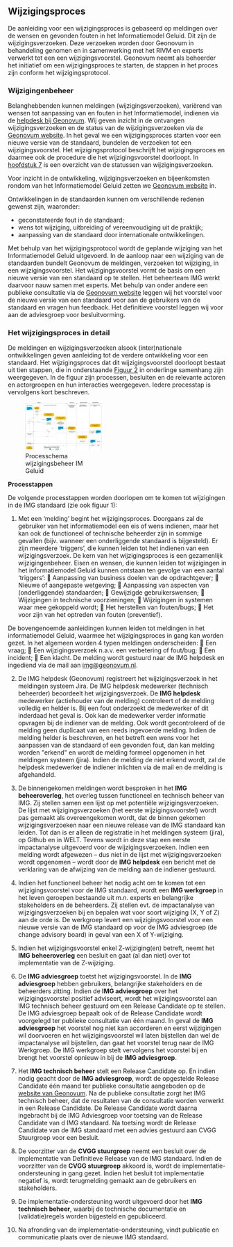## Wijzigingsproces

De aanleiding voor een wijzigingsproces is gebaseerd op meldingen over de wensen en gevonden fouten in het Informatiemodel Geluid. Dit zijn de wijzigingsverzoeken. Deze verzoeken worden door Geonovum in behandeling genomen en in samenwerking met het RIVM en experts verwerkt tot een een wijzigingsvoorstel. Geonovum neemt als beheerder het initiatief om een wijzigingsproces te starten, de stappen in het proces zijn conform het wijzigingsprotocol.

### Wijzigingenbeheer

Belanghebbenden kunnen meldingen (wijzigingsverzoeken), variërend van wensen tot aanpassing van en fouten in het Informatiemodel, indienen via de <a href='mailto:img@geonovum.nl' target='_blank'>helpdesk bij Geonovum</a>. Wij geven inzicht in de ontvangen wijzigingsverzoeken en de status van de wijzigingsverzoeken via de <a href='https://www.geonovum.nl/geo-standaarden/meldingen' target='_blank'>Geonovum website</a>. In het geval we een wijzigingsproces starten voor een nieuwe versie van de standaard, bundelen de verzoeken tot een wijzigingsvoorstel. Het wijzigingsprotocol beschrijft het wijzigingsproces en daarmee ook de procedure die het wijzigingsvoorstel doorloopt. In <a href='#overzicht-status-van-wijzigingsverzoeken'>hoofdstuk 7<a></a> is een overzicht van de statussen van wijzigingsverzoeken.

Voor inzicht in de ontwikkeling, wijzigingsverzoeken en bijeenkomsten rondom van het Informatiemodel Geluid zetten we <a href='https://www.geonovum.nl/geo-standaarden/informatiemodel-geluid' target='_blank'>Geonovum website</a> in.

Ontwikkelingen in de standaarden kunnen om verschillende redenen gewenst zijn, waaronder:

<ul>

<li>geconstateerde fout in de standaard;</li>

<li>wens tot wijziging, uitbreiding of vereenvoudiging uit de praktijk;</li>

<li>aanpassing van de standaard door internationale ontwikkelingen.</li>

</ul>

Met behulp van het wijzigingsprotocol wordt de geplande wijziging van het Informatiemodel Geluid uitgevoerd. In de aanloop naar een wijziging van de standaarden bundelt Geonovum de meldingen, verzoeken tot wijziging, in een wijzigingsvoorstel. Het wijzigingsvoorstel vormt de basis om een nieuwe versie van een standaard op te stellen. Het beheerteam IMG werkt daarvoor nauw samen met experts. Met behulp van onder andere een publieke consultatie via de <a href='https://www.geonovum.nl/geo-standaarden/informatiemodel-geluid' target='_blank'>Geonovum website</a> leggen wij het voorstel voor de nieuwe versie van een standaard voor aan de gebruikers van de standaard en vragen hun feedback. Het definitieve voorstel leggen wij voor aan de adviesgroep voor besluitvorming.

### Het wijzigingsproces in detail

De meldingen en wijzigingsverzoeken alsook (inter)nationale ontwikkelingen geven aanleiding tot de verdere ontwikkeling voor een standaard. Het wijzigingsproces dat dit wijzigingsvoorstel doorloopt bestaat uit tien stappen, die in onderstaande <a href='#_Ref503260625'>Figuur 2<a></a> in onderlinge samenhang zijn weergegeven. In de figuur zijn processen, besluiten en de relevante actoren en actorgroepen en hun interacties weergegeven. Iedere processtap is vervolgens kort beschreven.

<figure style='width: 35%;'><a name='_Ref503260625'></a><img src='media/image5.png' alt='media/image5.png'></img>
<figcaption><a name='_Ref503260625'></a>Processchema wijzigingsbeheer IM Geluid</figcaption></figure>


**Processtappen**

De volgende processtappen worden doorlopen om te komen tot wijzigingen in de IMG standaard (zie ook figuur 1): 

1. Met een ‘melding’ begint het wijzigingsproces. Doorgaans zal de gebruiker van het informatiemodel een eis of wens indienen, maar het kan ook de functioneel of technische beheerder zijn in sommige gevallen (bijv. wanneer een onderliggende standaard is bijgesteld). Er zijn meerdere ‘triggers’, die kunnen leiden tot het indienen van een wijzigingsverzoek. De kern van het wijzigingsproces is een gezamenlijk wijzigingenbeheer. Eisen en wensen, die kunnen leiden tot  wijzigingen in het informatiemodel Geluid kunnen ontstaan ten gevolge van een aantal ‘triggers’: 
	Aanpassing van business doelen van de opdrachtgever; 
	Nieuwe of aangepaste wetgeving; 
	Aanpassing van aspecten van (onderliggende) standaarden; 
	Gewijzigde gebruikerswensen; 
	Wijzigingen in technische voorzieningen; 
	Wijzigingen in systemen waar mee gekoppeld wordt; 
	Het herstellen van fouten/bugs;
	Het voor zijn van het optreden van fouten (preventief).

De bovengenoemde aanleidingen kunnen leiden tot meldingen in het informatiemodel Geluid, waarmee het wijzigingsproces in gang kan worden gezet. In het algemeen worden 4 typen meldingen onderscheiden:
	Een vraag; 
	Een wijzigingsverzoek n.a.v. een verbetering of fout/bug;
	Een incident;
	Een klacht.
De melding wordt gestuurd naar de IMG helpdesk en ingediend via de mail aan img@geonovum.nl. 

2. De IMG helpdesk (Geonovum) registreert het wijzigingsverzoek in het meldingen systeem Jira. De IMG helpdesk medewerker (technisch beheerder) beoordeelt het wijzigingsverzoek. De **IMG helpdesk** medewerker (actiehouder van de melding) controleert of de melding volledig en helder is. Bij een fout onderzoekt de medewerker of dit inderdaad het geval is. Ook kan de medewerker verder informatie opvragen bij de indiener van de melding. Ook wordt gecontroleerd of de melding geen duplicaat van een reeds ingevoerde melding. Indien de melding helder is beschreven, en het betreft een wens voor het aanpassen van de standaard of een gevonden fout, dan kan melding worden "erkend" en wordt de melding formeel opgenomen in het meldingen systeem (jira). Indien de melding de niet erkend wordt, zal de helpdesk medewerker de indiener inlichten via de mail en de melding is afgehandeld.  

3. De binnengekomen meldingen wordt besproken in het **IMG beheeroverleg**, het overleg tussen functioneel en technisch beheer van IMG. Zij stellen samen een lijst op met potentiële wijzigingsverzoeken. De lijst met wijzigingsverzoeken (het eerste wijzigingsvoorstel) wordt pas gemaakt als overeengekomen wordt, dat de binnen gekomen wijzigingsverzoeken naar een nieuwe release van de IMG standaard kan leiden. Tot dan is er alleen de registratie in het meldingen systeem (jira), op Github en in WELT. Tevens wordt in deze stap een eerste impactanalyse uitgevoerd voor de wijzigingsverzoeken. 
Indien een melding wordt afgewezen – dus niet in de lijst met wijzigingsverzoeken wordt opgenomen – wordt door de **IMG helpdesk** een bericht met de verklaring van de afwijzing van de melding aan de indiener gestuurd. 

4. Indien het functioneel beheer het nodig acht om te komen tot een wijzigingsvoorstel voor de IMG standaard, wordt een **IMG werkgroep** in het leven geroepen bestaande uit m.n. experts en belangrijke stakeholders en de beheerders. Zij stellen evt. de impactanalyse van wijzigingsverzoeken bij en bepalen wat voor soort wijziging (X, Y of Z) aan de orde is. De werkgroep levert een wijzigingsvoorstel voor een nieuwe versie van de IMG standaard op voor de IMG adviesgroep (de change advisory board) in geval van een X of Y-wijziging. 

5. Indien het wijzigingsvoorstel enkel Z-wijziging(en) betreft, neemt het **IMG beheeroverleg** een besluit en gaat (al dan niet) over tot implementatie van de Z-wijziging.  

6. De **IMG adviesgroep** toetst het wijzigingsvoorstel. In de **IMG adviesgroep** hebben gebruikers, belangrijke stakeholders en de beheerders zitting. Indien de **IMG adviesgroep** over het wijzigingsvoorstel positief adviseert, wordt het wijzigingsvoorstel aan IMG technisch beheer gestuurd om een Release Candidate op te stellen. De IMG adviesgroep bepaalt ook of de Release Candidate wordt voorgelegd ter publieke consultatie van één maand. 
In geval de **IMG adviesgroep** het voorstel nog niet kan accorderen en eerst wijzigingen wil doorvoeren en het wijzigingsvoorstel wil laten bijstellen dan wel de impactanalyse wil bijstellen, dan gaat het voorstel terug naar de IMG Werkgroep. De IMG werkgroep stelt vervolgens het voorstel bij en brengt het voorstel opnieuw in bij de **IMG adviesgroep**. 

7. Het **IMG technisch beheer** stelt een Release Candidate op. En indien nodig geacht door de **IMG adviesgroep**, wordt de opgestelde Release Candidate één maand ter publieke consultatie aangeboden op de [website van Geonovum](https://www.geonovum.nl/geo-standaarden/informatiemodel-geluid). Na de publieke consultatie zorgt het IMG technisch beheer, dat de resultaten van de consultatie worden verwerkt in een Release Candidate. De Release Candidate wordt daarna ingebracht bij de IMG Adviesgroep voor toetsing van de Release Candidate van d IMG standaard. Na toetsing wordt de Release Candidate van de IMG standaard met een advies gestuurd aan CVGG Stuurgroep voor een besluit.   

8.  De voorzitter van de **CVGG stuurgroep** neemt een besluit over de implementatie van Definitieve Release van de IMG standaard. Indien de voorzitter van de **CVGG stuurgroep** akkoord is, wordt de implementatie-ondersteuning in gang gezet. Indien het besluit tot implementatie negatief is, wordt terugmelding gemaakt aan de gebruikers en stakeholders.

9. De implementatie-ondersteuning wordt uitgevoerd door het **IMG technisch beheer**, waarbij de technische documentatie en (validatie)regels worden bijgesteld en gepubliceerd. 

10. Na afronding van de implementatie-ondersteuning, vindt publicatie en communicatie plaats over de nieuwe IMG standaard.  


